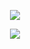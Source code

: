 <p align="center">
  <img src="https://images.credly.com/size/340x340/images/48847c2a-7b9a-4044-b13d-bb175649904b/image.png" >
</p>


<p align="center">
  <img src="https://api.boot.dev/v1/users/public/d6fd38d3-bdae-4839-b33f-5e291093f36a/thumbnail" >
</p>


<!--
**jsykes-latai/jsykes-latai** is a ✨ _special_ ✨ repository because its `README.md` (this file) appears on your GitHub profile.


Here are some ideas to get you started:

- 🔭 I’m currently working on ...
- 🌱 I’m currently learning ...
- 👯 I’m looking to collaborate on ...
- 🤔 I’m looking for help with ...
- 💬 Ask me about ...
- 📫 How to reach me: ...
- 😄 Pronouns: ...
- ⚡ Fun fact: ...
-->
